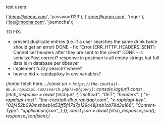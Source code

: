 test users:

('demo@demo.com', 'password123'),
    ('roger@roger.com', 'roger'),
    ('joe@mocha.com', 'joemocha');


TO FIX:
  - prevent duplicate entries (i.e. if a user searches the same drink twice should get an error)
  DONE - fix "Error [ERR_HTTP_HEADERS_SENT]: Cannot set headers after they are sent to the client"
  DONE - is serializePost correct? response in postman is all empty strings but full data is in database per dbeaver
  - implement fuzzy search? where?
  - how to hid x-rapidapikey in env variables?








//enter fetch here...
    /*const url = `https://the-cocktail-db.p.rapidapi.com/search.php?s=${query}`;
    console.log(url)
    const fetch_response = await fetch(url, {
      "method": "GET",
      "headers": {
        "x-rapidapi-host": "the-cocktail-db.p.rapidapi.com",
        "x-rapidapi-key": "02f452b098mshbeb1a53ff5f47a7p129c48jsnb1cb78d3a166",
        "Content-Type": "application/json",
      }
    });
    const json = await fetch_response.json();
    response.json(json);*/